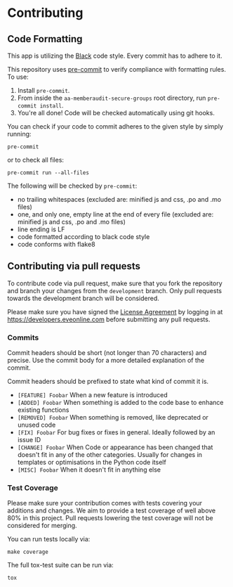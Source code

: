 # Contributing

## Code Formatting

This app is utilizing the [Black](https://black.readthedocs.io/en/stable/the_black_code_style.html)
code style. Every commit has to adhere to it.

This repository uses [pre-commit](https://github.com/pre-commit/pre-commit) to
verify compliance with formatting rules. To use:

1. Install `pre-commit`.
2. From inside the `aa-memberaudit-secure-groups` root directory, run `pre-commit install`.
3. You're all done! Code will be checked automatically using git hooks.

You can check if your code to commit adheres to the given style by simply running:
```shell
pre-commit
```

or to check all files:
```shell
pre-commit run --all-files
```

The following will be checked by `pre-commit`:

- no trailing whitespaces (excluded are: minified js and css, .po and .mo files)
- one, and only one, empty line at the end of every file (excluded are: minified js and css, .po and .mo files)
- line ending is LF
- code formatted according to black code style
- code conforms with flake8


## Contributing via pull requests

To contribute code via pull request, make sure that you fork the repository and branch
your changes from the `development` branch. Only pull requests towards the development
branch will be considered.

Please make sure you have signed the [License Agreement](https://developers.eveonline.com/resource/license-agreement)
by logging in at https://developers.eveonline.com before submitting any pull requests.


### Commits

Commit headers should be short (not longer than 70 characters) and precise. Use
the commit body for a more detailed explanation of the commit.

Commit headers should be prefixed to state what kind of commit it is.

- `[FEATURE] Foobar` When a new feature is introduced
- `[ADDED] Foobar` When something is added to the code base to enhance existing
  functions
- `[REMOVED] Foobar` When something is removed, like deprecated or unused code
- `[FIX] Foobar` For bug fixes or fixes in general. Ideally followed by an issue ID
- `[CHANGE] Foobar` When Code or appearance has been changed that doesn't fit in any
  of the other categories. Usually for changes in templates or optimisations in the
  Python code itself
- `[MISC] Foobar` When it doesn't fit in anything else


### Test Coverage

Please make sure your contribution comes with tests covering your additions and
changes. We aim to provide a test coverage of well above 80% in this project. Pull
requests lowering the test coverage will not be considered for merging.

You can run tests locally via:
```shell
make coverage
```

The full tox-test suite can be run via:
```shell
tox
```
